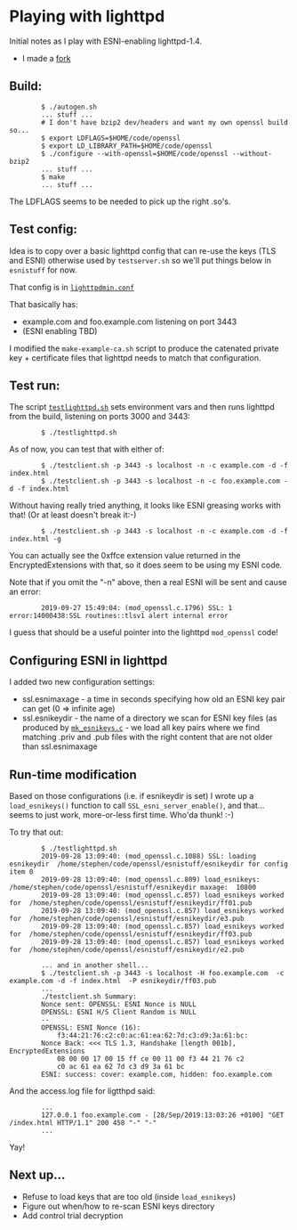 
# Playing with lighttpd

Initial notes as I play with ESNI-enabling lighttpd-1.4.

- I made a [fork](https://github.com/sftcd/lighttpd1.4)

##  Build:

            $ ./autogen.sh 
            ... stuff ...
            # I don't have bzip2 dev/headers and want my own openssl build so...
            $ export LDFLAGS=$HOME/code/openssl
            $ export LD_LIBRARY_PATH=$HOME/code/openssl
            $ ./configure --with-openssl=$HOME/code/openssl --without-bzip2
            ... stuff ...
            $ make
            ... stuff ...

The LDFLAGS seems to be needed to pick up the right .so's.

##  Test config:

Idea is to copy over a basic lighttpd config that can re-use the
keys (TLS and ESNI) otherwise used by ``testserver.sh`` so we'll
put things below in ``esnistuff`` for now.

That config is in [``lighttpdmin.conf``](./lighttpdmin.conf)

That basically has:

- example.com and foo.example.com listening on port 3443
- (ESNI enabling TBD)

I modified the ``make-example-ca.sh`` script to produce the 
catenated private key + certificate files that lighttpd needs
to match that configuration.

##  Test run:

The script [``testlighttpd.sh``](./testlighttpd.sh) sets environment vars and
then runs lighttpd from the build, listening on ports 3000 and 3443:

            $ ./testlighttpd.sh

As of now, you can test that with either of:

            $ ./testclient.sh -p 3443 -s localhost -n -c example.com -d -f index.html 
            $ ./testclient.sh -p 3443 -s localhost -n -c foo.example.com -d -f index.html 

Without having really tried anything, it looks like ESNI greasing works with
that! (Or at least doesn't break it:-)

            $ ./testclient.sh -p 3443 -s localhost -n -c example.com -d -f index.html -g

You can actually see the 0xffce extension value returned in the EncryptedExtensions
with that, so it does seem to be using my ESNI code. 

Note that if you omit the "-n" above, then a real ESNI will be sent and cause an error:

            2019-09-27 15:49:04: (mod_openssl.c.1796) SSL: 1 error:14000438:SSL routines::tlsv1 alert internal error 

I guess that should be a useful pointer into the lighttpd ``mod_openssl`` code!

## Configuring ESNI in lighttpd

I added two new configuration settings:

- ssl.esnimaxage - a time in seconds specifying how old an ESNI key pair can get
   (0 => infinite age)
- ssl.esnikeydir - the name of a directory we scan for ESNI key files (as produced
   by [``mk_esnikeys.c``](./mk_esnikeys.c) - we load all key pairs where we find
   matching <foo>.priv and <foo>.pub files with the right content that are not
   older than ssl.esnimaxage

## Run-time modification

Based on those configurations (i.e. if esnikeydir is set) I wrote up a
``load_esnikeys()`` function to call ``SSL_esni_server_enable()``, and that...
seems to just work, more-or-less first time. Who'da thunk! :-)

To try that out:

            $ ./testlighttpd.sh 
            2019-09-28 13:09:40: (mod_openssl.c.1088) SSL: loading esnikeydir  /home/stephen/code/openssl/esnistuff/esnikeydir for config item 0 
            2019-09-28 13:09:40: (mod_openssl.c.809) load_esnikeys:   /home/stephen/code/openssl/esnistuff/esnikeydir maxage:  10800 
            2019-09-28 13:09:40: (mod_openssl.c.857) load_esnikeys worked for  /home/stephen/code/openssl/esnistuff/esnikeydir/ff01.pub 
            2019-09-28 13:09:40: (mod_openssl.c.857) load_esnikeys worked for  /home/stephen/code/openssl/esnistuff/esnikeydir/e3.pub 
            2019-09-28 13:09:40: (mod_openssl.c.857) load_esnikeys worked for  /home/stephen/code/openssl/esnistuff/esnikeydir/ff03.pub 
            2019-09-28 13:09:40: (mod_openssl.c.857) load_esnikeys worked for  /home/stephen/code/openssl/esnistuff/esnikeydir/e2.pub 

            ... and in another shell...
            $ ./testclient.sh -p 3443 -s localhost -H foo.example.com  -c example.com -d -f index.html  -P esnikeydir/ff03.pub 
            ...
            ./testclient.sh Summary: 
            Nonce sent: OPENSSL: ESNI Nonce is NULL
            OPENSSL: ESNI H/S Client Random is NULL
            --
            OPENSSL: ESNI Nonce (16):
                f3:44:21:76:c2:c0:ac:61:ea:62:7d:c3:d9:3a:61:bc:
            Nonce Back: <<< TLS 1.3, Handshake [length 001b], EncryptedExtensions
                08 00 00 17 00 15 ff ce 00 11 00 f3 44 21 76 c2
                c0 ac 61 ea 62 7d c3 d9 3a 61 bc
            ESNI: success: cover: example.com, hidden: foo.example.com

And the access.log file for ligtthpd said:

            ...
            127.0.0.1 foo.example.com - [28/Sep/2019:13:03:26 +0100] "GET /index.html HTTP/1.1" 200 458 "-" "-"
            ...

Yay!

## Next up...

- Refuse to load keys that are too old (inside ``load_esnikeys``)
- Figure out when/how to re-scan ESNI keys directory
- Add control trial decryption


